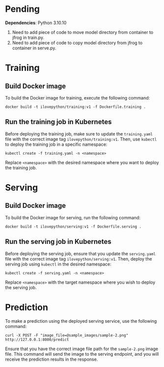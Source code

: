 # Pending

**Dependencies**: Python 3.10.10

1. Need to add piece of code to move model directory from container to jfrog in train.py.
2. Need to add piece of code to copy model directory from jfrog to container in serve.py.

# Training

## Build Docker image
To build the Docker image for training, execute the following command:
```
docker build -t ilovepython/training:v1 -f Dockerfile.training .
```

## Run the training job in Kubernetes
Before deploying the training job, make sure to update the `training.yaml` file with the correct image tag `ilovepython/training:v1`. Then, use `kubectl` to deploy the training job in a specific namespace:
```
kubectl create -f training.yaml -n <namespace>
```
Replace `<namespace>` with the desired namespace where you want to deploy the training job.

# Serving

## Build Docker image
To build the Docker image for serving, run the following command:
```
docker build -t ilovepython/serving:v1 -f Dockerfile.serving .
```

## Run the serving job in Kubernetes
Before deploying the serving job, ensure that you update the `serving.yaml` file with the correct image tag `ilovepython/serving:v1`. Then, deploy the serving job using `kubectl` in the desired namespace:
```
kubectl create -f serving.yaml -n <namespace>
```
Replace `<namespace>` with the target namespace where you wish to deploy the serving job.

# Prediction

To make a prediction using the deployed serving service, use the following command:
```
curl -X POST -F "image_file=@sample_images/sample-2.png" http://127.0.0.1:8000/predict
```
Ensure that you have the correct image file path for the `sample-2.png` image file. This command will send the image to the serving endpoint, and you will receive the prediction results in the response.